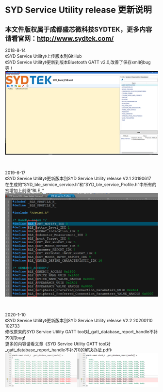 # SYD Service Utility release 更新说明  
## 本文件版权属于成都盛芯微科技SYDTEK，更多内容请看官网：<a href="http://www.sydtek.com/" title="Title">http://www.sydtek.com/</a>

2018-8-14  
《SYD Service Utility》上传版本到GitHub   
《SYD Service Utility》更新到版本Bluetooth GATT  v2.0,改善了保存xml的bug等！  
 ![image](https://github.com/SydtekInc/SydtekInc_inform/raw/master/image/ServiceUtilityV2.0.png)
<br/><br/><br/>

2019-6-17  
《SYD Service Utility》更新版本到SYD Service Utility release V2.1 20190617   
 在生成的“SYD_ble_service_service.h”和“SYD_ble_service_Profile.h”中所有的宏增加上前缀“BLE_”  
 ![image](https://github.com/SydtekInc/SydtekInc_inform/raw/master/image/ServiceUtilityV2.1.png)
<br/><br/><br/>

2020-1-10  
《SYD Service Utility》更新版本到SYD Service Utility release V2.2 20200110 102733     
 修改原来的SYD Service Utility GATT tool对_gatt_database_report_handle不补齐0的bug!  
 更多的内容请看文章《SYD Service Utility GATT tool对_gatt_database_report_handle不补齐0的解决办法.pdf》  
 ![image](https://github.com/SydtekInc/SydtekInc_inform/raw/master/image/ServiceUtilityV2.2.png)
<br/><br/><br/>